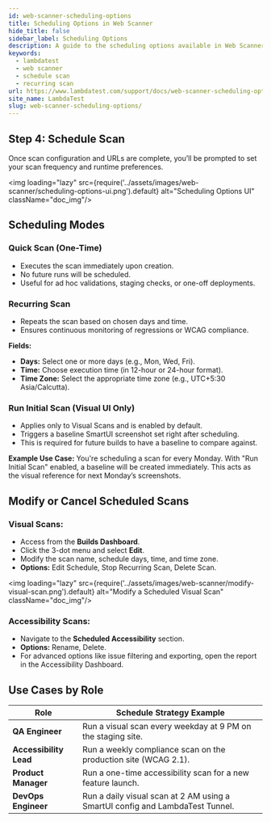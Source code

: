 ```yaml
---
id: web-scanner-scheduling-options
title: Scheduling Options in Web Scanner
hide_title: false
sidebar_label: Scheduling Options
description: A guide to the scheduling options available in Web Scanner, including one-time Quick Scans, recurring scans, and how to manage scheduled jobs.
keywords:
  - lambdatest
  - web scanner
  - schedule scan
  - recurring scan
url: https://www.lambdatest.com/support/docs/web-scanner-scheduling-options
site_name: LambdaTest
slug: web-scanner-scheduling-options/
---
```


<script type="application/ld+json"
      dangerouslySetInnerHTML={{ __html: JSON.stringify({
       "@context": "https://schema.org",
        "@type": "BreadcrumbList",
        "itemListElement": [{
          "@type": "ListItem",
          "position": 1,
          "name": "Home",
          "item": "https://www.lambdatest.com"
        },{
          "@type": "ListItem",
          "position": 2,
          "name": "Support",
          "item": "https://www.lambdatest.com/support/docs/"
        },{
          "@type": "ListItem",
          "position": 3,
          "name": "Getting Started with Web Scanner",
          "item": "https://www.lambdatest.com/support/docs/getting-started-with-web-scanner"
        },{
          "@type": "ListItem",
          "position": 4,
          "name": "Scheduling Options in Web Scanner",
          "item": "https://www.lambdatest.com/support/docs/scheduling-options-in-web-scanner"
        }]
      })
    }}
></script>

## Step 4: Schedule Scan

Once scan configuration and URLs are complete, you’ll be prompted to set your scan frequency and runtime preferences.

<img loading="lazy" src={require('../assets/images/web-scanner/scheduling-options-ui.png').default} alt="Scheduling Options UI" className="doc_img"/>

## Scheduling Modes

### Quick Scan (One-Time)

* Executes the scan immediately upon creation.
* No future runs will be scheduled.
* Useful for ad hoc validations, staging checks, or one-off deployments.

### Recurring Scan

* Repeats the scan based on chosen days and time.
* Ensures continuous monitoring of regressions or WCAG compliance.

**Fields:**
* **Days:** Select one or more days (e.g., Mon, Wed, Fri).
* **Time:** Choose execution time (in 12-hour or 24-hour format).
* **Time Zone:** Select the appropriate time zone (e.g., UTC+5:30 Asia/Calcutta).

### Run Initial Scan (Visual UI Only)

* Applies only to Visual Scans and is enabled by default.
* Triggers a baseline SmartUI screenshot set right after scheduling.
* This is required for future builds to have a baseline to compare against.

**Example Use Case:**
You're scheduling a scan for every Monday. With "Run Initial Scan" enabled, a baseline will be created immediately. This acts as the visual reference for next Monday’s screenshots.

## Modify or Cancel Scheduled Scans

### Visual Scans:

* Access from the **Builds Dashboard**.
* Click the 3-dot menu and select **Edit**.
* Modify the scan name, schedule days, time, and time zone.
* **Options:** Edit Schedule, Stop Recurring Scan, Delete Scan.

<img loading="lazy" src={require('../assets/images/web-scanner/modify-visual-scan.png').default} alt="Modify a Scheduled Visual Scan" className="doc_img"/>

### Accessibility Scans:

* Navigate to the **Scheduled Accessibility** section.
* **Options:** Rename, Delete.
* For advanced options like issue filtering and exporting, open the report in the Accessibility Dashboard.

## Use Cases by Role

| Role | Schedule Strategy Example |
|---|---|
| **QA Engineer** | Run a visual scan every weekday at 9 PM on the staging site. |
| **Accessibility Lead** | Run a weekly compliance scan on the production site (WCAG 2.1). |
| **Product Manager** | Run a one-time accessibility scan for a new feature launch. |
| **DevOps Engineer** | Run a daily visual scan at 2 AM using a SmartUI config and LambdaTest Tunnel. |